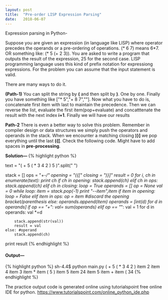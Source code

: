 ```yaml
---
layout: post
title:  "Pre-order LISP Expression Parsing"
date:   2018-06-07
---
```


<p class="intro"><span class="dropcap">E</span>xpression parsing in Python-</p>
Suppose you are given an expression (in language like LISP) where operator precedes the operands or a pre-ordering of operations. (* 6 7) means 6*7. 
OR something like: (* 5 (+ 2 3)). You are asked to write a program that outputs the result of the expression, 25 for the second case.
LISP programming language uses this kind of prefix notation for expressiong expressions. 
For the problem you can assume that the input statement is valid. 


There are many ways to do it.

<b>(Path-1)</b> You can split the string by <b>(</b> and then split by <b>)</b>. One by one.
Finally you have something like ["* 5","+ 8 7",""]. 
Now what you have to do is, concatenate first item with last to maintain the precedence.
Then we can reverse the list, evaluate the first item(pop+evaluate) 
and concatttenate the result with the next index <b>i+1</b>. Finally we will have our results

<b>Path-2</b> There is even a better way to solve this problem. 
Remember in compiler design or data structures we simply push the operators and operands in the stack.
When we encounter a matching closing <b>)}]</b> we pop everything until the last <b>({[</b>.
Check the following code. Might have to add spaces in <b>pre-processing</b>.

<b>Solution— </b>
{% highlight python %}

text = "( + 5 ( * 3 4 2 ) 5 )".split(" ")

stack = []
ops = "*+-/"
opening = "({["
closing = ")}]"
result = 0
for i, ch in enumerate(text):
    print ch
    if ch in opening:
        stack.append(ch)
    elif ch in ops:
        stack.append(ch)
    elif ch in closing:
        loop = True
        operands = []
        op = None
        val = 0
        while loop:
            item = stack.pop(-1)
            print "--item",item
            if item in opening:
                loop = False
            elif item in ops:
                op = item  #discard the opening bracket/parenthesis
            else:
                operands.append(item)
        operands = [int(d) for d in operands]
        if op == "+":
            val=  sum(operands)
        elif op == "*":
            val = 1
            for d in operands:
                val *=d
        
        stack.append(str(val))
        result = val
    else: #operand
        stack.append(ch)
        
print result
{% endhighlight %}


<h4>Output— </h4>
{% highlight python %}
sh-4.4$ python main.py
(
+
5
(
*
3
4
2
)
item 2
item 4
item 3
item *
item (
5
)
item 5
item 24
item 5
item +
item (
34
{% endhighlight %}



The practice output code is generated online using tutorialspoint free online IDE for python. 
https://www.tutorialspoint.com/online_python_ide.php
